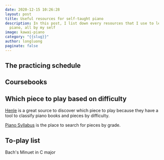 ```yaml
---
date: 2020-12-15 10:26:28
layout: post
title: Useful resources for self-taught piano
description: In this post, I list down every resources that I use to learn
  piano, all by my self
image: kawai-piano
category: "{{slug}}"
author: longluong
paginate: false
---
```

## The practicing schedule

## Coursebooks

## Which piece to play based on difficulty

[Henle](https://www.henle.de/) is a great source to discover which piece to play because they have a tool to classify piano books and pieces by difficulty.

[Piano Syllabus](http://pianosyllabus.com/) is the place to search for pieces by grade.

## To-play list

Bach's Minuet in C major